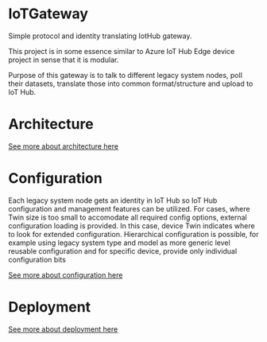 # IoTGateway
Simple protocol and identity translating IotHub gateway. 

This project is in some essence similar to Azure IoT Hub Edge device project in sense that it is modular. 

Purpose of this gateway is to talk to different legacy system nodes, poll their datasets, translate those into common format/structure and upload to IoT Hub.

# Architecture



[See more about architecture here](doc/architecture.md)


# Configuration

Each legacy system node gets an identity in IoT Hub so IoT Hub configuration and management features can be utilized. 
For cases, where Twin size is too small to accomodate all required config options, external configuration loading is provided. 
In this case, device Twin indicates where to look for extended configuration. Hierarchical configuration is possible, for example
using legacy system type and model as more generic level reusable configuration and for specific device, provide only individual 
configuration bits

[See more about configuration here](doc/configuration.md)

# Deployment

[See more about deployment here](doc/deployment.md)
